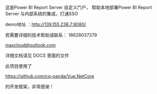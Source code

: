 这是Power BI Report Server 自定义门户，
帮助本地部署Power BI Report Server 与内部系统的集成，打通SSO

demo地址 ：http://139.155.238.7:8080/ 

若需要详细的技术帮助请联系：
18628037379

maxcloud@outlook.com

详细文档请见 DOCS 里面的文件

此项目使用了 

https://github.com/cq-panda/Vue.NetCore 

的开发框架，非常感谢！
